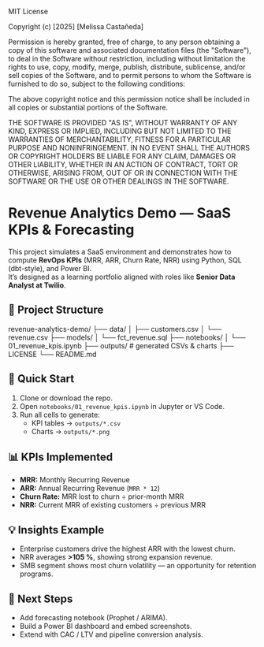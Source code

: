 MIT License

Copyright (c) [2025] [Melissa Castañeda]

Permission is hereby granted, free of charge, to any person obtaining a copy
of this software and associated documentation files (the "Software"), to deal
in the Software without restriction, including without limitation the rights
to use, copy, modify, merge, publish, distribute, sublicense, and/or sell
copies of the Software, and to permit persons to whom the Software is
furnished to do so, subject to the following conditions:

The above copyright notice and this permission notice shall be included in all
copies or substantial portions of the Software.

THE SOFTWARE IS PROVIDED "AS IS", WITHOUT WARRANTY OF ANY KIND, EXPRESS OR
IMPLIED, INCLUDING BUT NOT LIMITED TO THE WARRANTIES OF MERCHANTABILITY,
FITNESS FOR A PARTICULAR PURPOSE AND NONINFRINGEMENT. IN NO EVENT SHALL THE
AUTHORS OR COPYRIGHT HOLDERS BE LIABLE FOR ANY CLAIM, DAMAGES OR OTHER
LIABILITY, WHETHER IN AN ACTION OF CONTRACT, TORT OR OTHERWISE, ARISING FROM,
OUT OF OR IN CONNECTION WITH THE SOFTWARE OR THE USE OR OTHER DEALINGS IN THE
SOFTWARE.


# Revenue Analytics Demo — SaaS KPIs & Forecasting

This project simulates a SaaS environment and demonstrates how to compute **RevOps KPIs** (MRR, ARR, Churn Rate, NRR) using Python, SQL (dbt-style), and Power BI.  
It’s designed as a learning portfolio aligned with roles like **Senior Data Analyst at Twilio**.

## 📂 Project Structure

revenue-analytics-demo/
├── data/
│ ├── customers.csv
│ └── revenue.csv
├── models/
│ └── fct_revenue.sql
├── notebooks/
│ └── 01_revenue_kpis.ipynb
├── outputs/ # generated CSVs & charts
├── LICENSE
└── README.md



## 🚀 Quick Start
1. Clone or download the repo.  
2. Open `notebooks/01_revenue_kpis.ipynb` in Jupyter or VS Code.  
3. Run all cells to generate:
   - KPI tables → `outputs/*.csv`
   - Charts → `outputs/*.png`

## 📊 KPIs Implemented
- **MRR:** Monthly Recurring Revenue  
- **ARR:** Annual Recurring Revenue (`MRR * 12`)  
- **Churn Rate:** MRR lost to churn ÷ prior-month MRR  
- **NRR:** Current MRR of existing customers ÷ previous MRR  

## 💡 Insights Example
- Enterprise customers drive the highest ARR with the lowest churn.
- NRR averages **>105 %**, showing strong expansion revenue.
- SMB segment shows most churn volatility — an opportunity for retention programs.

## 🧠 Next Steps
- Add forecasting notebook (Prophet / ARIMA).  
- Build a Power BI dashboard and embed screenshots.  
- Extend with CAC / LTV and pipeline conversion analysis.

